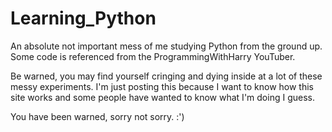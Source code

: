 # Learning_Python
An absolute not important mess of me studying Python from the ground up. Some code is referenced from the ProgrammingWithHarry YouTuber.

Be warned, you may find yourself cringing and dying inside at a lot of these messy experiments. I'm just posting this because I want to know how this site works and some people have wanted to know what I'm doing I guess.

You have been warned, sorry not sorry. :')
